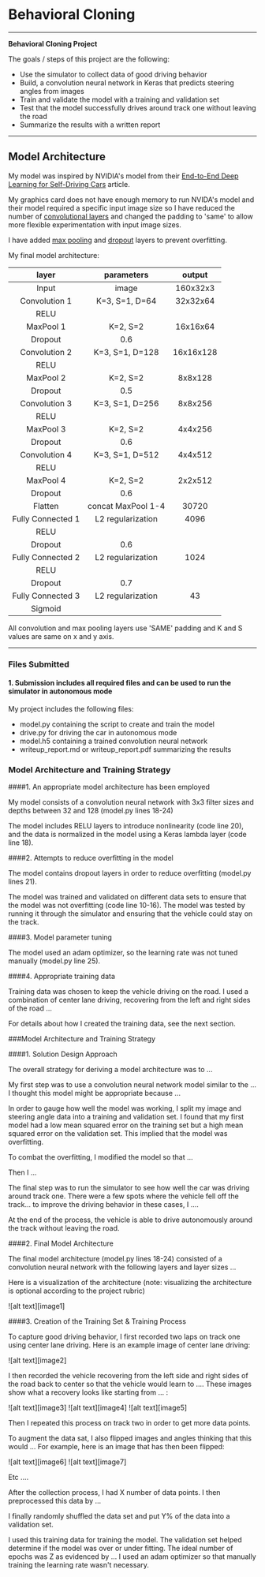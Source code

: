# **Behavioral Cloning**

---

**Behavioral Cloning Project**

The goals / steps of this project are the following:
* Use the simulator to collect data of good driving behavior
* Build, a convolution neural network in Keras that predicts steering angles from images
* Train and validate the model with a training and validation set
* Test that the model successfully drives around track one without leaving the road
* Summarize the results with a written report

---

## Model Architecture

My model was inspired by NVIDIA's model from their [End-to-End Deep Learning for Self-Driving Cars](https://devblogs.nvidia.com/parallelforall/deep-learning-self-driving-cars/) article.

My graphics card does not have enough memory to run NVIDA's model and their model required a specific input image size so I have reduced the number of [convolutional layers](https://keras.io/layers/convolutional/#conv2d) and changed the padding to 'same' to allow more flexible experimentation with input image sizes.

I have added [max pooling](https://keras.io/layers/pooling/#maxpooling2d) and [dropout](https://keras.io/layers/core/#dropout) layers to prevent overfitting.

My final model architecture:

| layer                 |  parameters        | output     |
|:---------------------:|:------------------:|:----------:|
| Input                 | image              | 160x32x3   |
| Convolution 1         | K=3, S=1, D=64     | 32x32x64   |
| RELU                  |                    |            |
| MaxPool 1             | K=2, S=2           | 16x16x64   |
| Dropout               | 0.6                |            |
| Convolution 2         | K=3, S=1, D=128    | 16x16x128  |
| RELU                  |                    |            |
| MaxPool 2             | K=2, S=2           | 8x8x128    |
| Dropout               | 0.5                |            |
| Convolution 3         | K=3, S=1, D=256    | 8x8x256    |
| RELU                  |                    |            |
| MaxPool 3             | K=2, S=2           | 4x4x256    |
| Dropout               | 0.6                |            |
| Convolution 4         | K=3, S=1, D=512    | 4x4x512    |
| RELU                  |                    |            |
| MaxPool 4             | K=2, S=2           | 2x2x512    |
| Dropout               | 0.6                |            |
| Flatten               | concat MaxPool 1-4 | 30720      |
| Fully Connected 1     | L2 regularization  | 4096       |
| RELU                  |                    |            |
| Dropout               | 0.6                |            |
| Fully Connected 2     | L2 regularization  | 1024       |
| RELU                  |                    |            |
| Dropout               | 0.7                |            |
| Fully Connected 3     | L2 regularization  | 43         |
| Sigmoid               |                    |            |

All convolution and max pooling layers use 'SAME' padding and K and S values are same on x and y axis.

---

### Files Submitted

#### 1. Submission includes all required files and can be used to run the simulator in autonomous mode

My project includes the following files:
* model.py containing the script to create and train the model
* drive.py for driving the car in autonomous mode
* model.h5 containing a trained convolution neural network
* writeup_report.md or writeup_report.pdf summarizing the results

### Model Architecture and Training Strategy

####1. An appropriate model architecture has been employed

My model consists of a convolution neural network with 3x3 filter sizes and depths between 32 and 128 (model.py lines 18-24)

The model includes RELU layers to introduce nonlinearity (code line 20), and the data is normalized in the model using a Keras lambda layer (code line 18).

####2. Attempts to reduce overfitting in the model

The model contains dropout layers in order to reduce overfitting (model.py lines 21).

The model was trained and validated on different data sets to ensure that the model was not overfitting (code line 10-16). The model was tested by running it through the simulator and ensuring that the vehicle could stay on the track.

####3. Model parameter tuning

The model used an adam optimizer, so the learning rate was not tuned manually (model.py line 25).

####4. Appropriate training data

Training data was chosen to keep the vehicle driving on the road. I used a combination of center lane driving, recovering from the left and right sides of the road ...

For details about how I created the training data, see the next section.

###Model Architecture and Training Strategy

####1. Solution Design Approach

The overall strategy for deriving a model architecture was to ...

My first step was to use a convolution neural network model similar to the ... I thought this model might be appropriate because ...

In order to gauge how well the model was working, I split my image and steering angle data into a training and validation set. I found that my first model had a low mean squared error on the training set but a high mean squared error on the validation set. This implied that the model was overfitting.

To combat the overfitting, I modified the model so that ...

Then I ...

The final step was to run the simulator to see how well the car was driving around track one. There were a few spots where the vehicle fell off the track... to improve the driving behavior in these cases, I ....

At the end of the process, the vehicle is able to drive autonomously around the track without leaving the road.

####2. Final Model Architecture

The final model architecture (model.py lines 18-24) consisted of a convolution neural network with the following layers and layer sizes ...

Here is a visualization of the architecture (note: visualizing the architecture is optional according to the project rubric)

![alt text][image1]

####3. Creation of the Training Set & Training Process

To capture good driving behavior, I first recorded two laps on track one using center lane driving. Here is an example image of center lane driving:

![alt text][image2]

I then recorded the vehicle recovering from the left side and right sides of the road back to center so that the vehicle would learn to .... These images show what a recovery looks like starting from ... :

![alt text][image3]
![alt text][image4]
![alt text][image5]

Then I repeated this process on track two in order to get more data points.

To augment the data sat, I also flipped images and angles thinking that this would ... For example, here is an image that has then been flipped:

![alt text][image6]
![alt text][image7]

Etc ....

After the collection process, I had X number of data points. I then preprocessed this data by ...


I finally randomly shuffled the data set and put Y% of the data into a validation set.

I used this training data for training the model. The validation set helped determine if the model was over or under fitting. The ideal number of epochs was Z as evidenced by ... I used an adam optimizer so that manually training the learning rate wasn't necessary.
